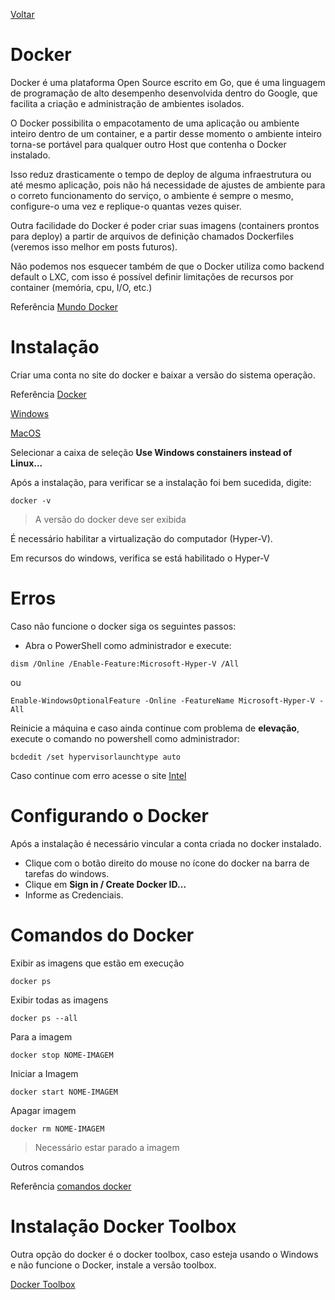 [Voltar](/Readme.md)

# Docker

Docker é uma plataforma Open Source escrito em Go, que é uma linguagem de programação de alto desempenho desenvolvida dentro do Google, que facilita a criação e administração de ambientes isolados.

O Docker possibilita o empacotamento de uma aplicação ou ambiente inteiro dentro de um container, e a partir desse momento o ambiente inteiro torna-se portável para qualquer outro Host que contenha o Docker instalado.

Isso reduz drasticamente o tempo de deploy de alguma infraestrutura ou até mesmo aplicação, pois não há necessidade de ajustes de ambiente para o correto funcionamento do serviço, o ambiente é sempre o mesmo, configure-o uma vez e replique-o quantas vezes quiser.

Outra facilidade do Docker é poder criar suas imagens (containers prontos para deploy) a partir de arquivos de definição chamados Dockerfiles (veremos isso melhor em posts futuros).

Não podemos nos esquecer também de que o Docker utiliza como backend default o LXC, com isso é possível definir limitações de recursos por container (memória, cpu, I/O, etc.)

Referência [Mundo Docker](https://www.mundodocker.com.br/o-que-e-docker/)

# Instalação

Criar uma conta no site do docker e baixar a versão do sistema operação.

Referência [Docker](https://www.docker.com/docker-community)

[Windows](https://download.docker.com/win/stable/Docker%20for%20Windows%20Installer.exe)

[MacOS](https://download.docker.com/mac/stable/Docker.dmg)

Selecionar a caixa de seleção **Use Windows constainers instead of Linux...**

Após a instalação, para verificar se a instalação foi bem sucedida, digite:

```
docker -v
```

> A versão do docker deve ser exibida

É necessário habilitar a virtualização do computador (Hyper-V).

Em recursos do windows, verifica se está habilitado o Hyper-V

# Erros

Caso não funcione o docker siga os seguintes passos:

- Abra o PowerShell como administrador e execute:

```
dism /Online /Enable-Feature:Microsoft-Hyper-V /All
```

ou

```
Enable-WindowsOptionalFeature -Online -FeatureName Microsoft-Hyper-V -All
```

Reinicie a máquina e caso ainda continue com problema de **elevação**, execute o comando no powershell como administrador:

```
bcdedit /set hypervisorlaunchtype auto
```

Caso continue com erro acesse o site [Intel](https://software.intel.com/en-us/intel-system-studio-docker-install-windows-troubleshoot-docker-for-windows)

# Configurando o Docker

Após a instalação é necessário vincular a conta criada no docker instalado.

- Clique com o botão direito do mouse no ícone do docker na barra de tarefas do windows.
- Clique em **Sign in / Create Docker ID...**
- Informe as Credenciais.

# Comandos do Docker

Exibir as imagens que estão em execução

```
docker ps
```

Exibir todas as imagens

```
docker ps --all
```

Para a imagem

```
docker stop NOME-IMAGEM
```

Iniciar a Imagem

```
docker start NOME-IMAGEM
```

Apagar imagem

```
docker rm NOME-IMAGEM
```

> Necessário estar parado a imagem

Outros comandos

Referência [comandos docker](https://medium.com/@fannyvieira/docker-basic-comands-7e5da6dec6d1)

# Instalação Docker Toolbox

Outra opção do docker é o docker toolbox, caso esteja usando o Windows e não funcione o Docker, instale a versão toolbox.

[Docker Toolbox](https://github.com/docker/toolbox/releases/tag/v18.09.3)
